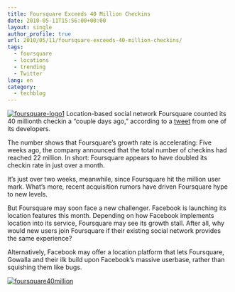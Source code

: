 ```yaml
---
title: Foursquare Exceeds 40 Million Checkins
date: 2010-05-11T15:56:00+00:00
layout: single
author_profile: true
url: 2010/05/11/foursquare-exceeds-40-million-checkins/
tags:
  - foursquare
  - locations
  - trending
  - Twitter
lang: en
category: 
  - techblog
---
```

[![foursquare-logo1](http://lh3.ggpht.com/_vaUVXcmC3OI/S-l3CjJXCoI/AAAAAAAACJI/wffutTBb69U/foursquare-logo1_thumb%5B2%5D.jpg?imgmax=800 "foursquare-logo1")](http://lh6.ggpht.com/_vaUVXcmC3OI/S-l3AAsQfNI/AAAAAAAACJE/GSVJ9xeH-YE/s1600-h/foursquare-logo1%5B4%5D.jpg) Location-based social network Foursquare counted its 40 millionth checkin a “couple days ago,” according to a [tweet](http://twitter.com/harryh/status/13692058237) from one of its developers. 

The number shows that Foursquare’s growth rate is accelerating: Five weeks ago, the company announced that the total number of checkins had reached 22 million. In short: Foursquare appears to have doubled its checkin rate in just over a month. 

It’s just over two weeks, meanwhile, since Foursquare hit the million user mark. What’s more, recent acquisition rumors have driven Foursquare hype to new levels. 

But Foursquare may soon face a new challenger. Facebook is launching its location features this month. Depending on how Facebook implements location into its service, Foursquare may see its growth stall. After all, why would new users join Foursquare if their existing social network provides the same experience? 

Alternatively, Facebook may offer a location platform that lets Foursquare, Gowalla and their ilk build upon Facebook’s massive userbase, rather than squishing them like bugs. 

[![foursquare40million](http://lh5.ggpht.com/_vaUVXcmC3OI/S-l3IycgOTI/AAAAAAAACJQ/1gMbG0AOpQA/foursquare40million_thumb%5B2%5D.png?imgmax=800 "foursquare40million")](http://lh3.ggpht.com/_vaUVXcmC3OI/S-l3E4n6AHI/AAAAAAAACJM/HrvcIvUzj7E/s1600-h/foursquare40million%5B4%5D.png)